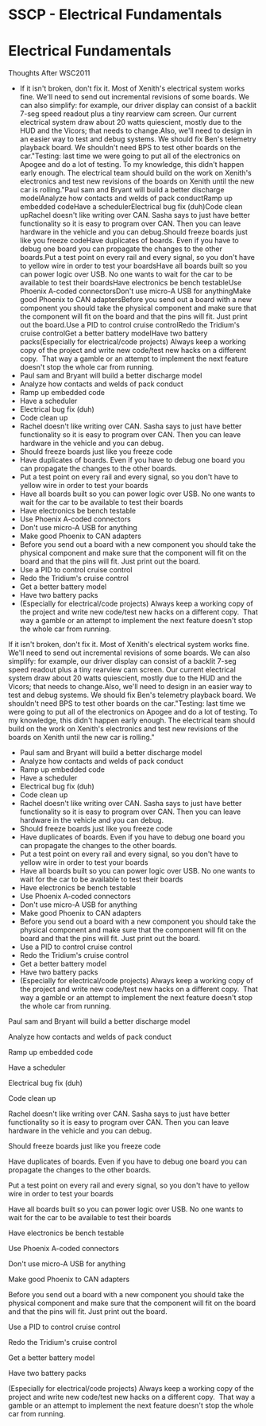 # SSCP - Electrical Fundamentals

# Electrical Fundamentals

Thoughts After WSC2011

* If it isn't broken, don't fix it. Most of Xenith's electrical system works fine. We'll need to send out incremental revisions of some boards. We can also simplify: for example, our driver display can consist of a backlit 7-seg speed readout plus a tiny rearview cam screen. Our current electrical system draw about 20 watts quiescient, mostly due to the HUD and the Vicors; that needs to change.Also, we'll need to design in an easier way to test and debug systems. We should fix Ben's telemetry playback board. We shouldn't need BPS to test other boards on the car."Testing: last time we were going to put all of the electronics on Apogee and do a lot of testing. To my knowledge, this didn't happen early enough. The electrical team should build on the work on Xenith's electronics and test new revisions of the boards on Xenith until the new car is rolling."Paul sam and Bryant will build a better discharge modelAnalyze how contacts and welds of pack conductRamp up embedded codeHave a schedulerElectrical bug fix (duh)Code clean upRachel doesn't like writing over CAN. Sasha says to just have better functionality so it is easy to program over CAN. Then you can leave hardware in the vehicle and you can debug.Should freeze boards just like you freeze codeHave duplicates of boards. Even if you have to debug one board you can propagate the changes to the other boards.Put a test point on every rail and every signal, so you don't have to yellow wire in order to test your boardsHave all boards built so you can power logic over USB. No one wants to wait for the car to be available to test their boardsHave electronics be bench testableUse Phoenix A-coded connectorsDon't use micro-A USB for anythingMake good Phoenix to CAN adaptersBefore you send out a board with a new component you should take the physical component and make sure that the component will fit on the board and that the pins will fit. Just print out the board.Use a PID to control cruise controlRedo the Tridium's cruise controlGet a better battery modelHave two battery packs(Especially for electrical/code projects) Always keep a working copy of the project and write new code/test new hacks on a different copy.  That way a gamble or an attempt to implement the next feature doesn't stop the whole car from running.
* Paul sam and Bryant will build a better discharge model
* Analyze how contacts and welds of pack conduct
* Ramp up embedded code
* Have a scheduler
* Electrical bug fix (duh)
* Code clean up
* Rachel doesn't like writing over CAN. Sasha says to just have better functionality so it is easy to program over CAN. Then you can leave hardware in the vehicle and you can debug.
* Should freeze boards just like you freeze code
* Have duplicates of boards. Even if you have to debug one board you can propagate the changes to the other boards.
* Put a test point on every rail and every signal, so you don't have to yellow wire in order to test your boards
* Have all boards built so you can power logic over USB. No one wants to wait for the car to be available to test their boards
* Have electronics be bench testable
* Use Phoenix A-coded connectors
* Don't use micro-A USB for anything
* Make good Phoenix to CAN adapters
* Before you send out a board with a new component you should take the physical component and make sure that the component will fit on the board and that the pins will fit. Just print out the board.
* Use a PID to control cruise control
* Redo the Tridium's cruise control
* Get a better battery model
* Have two battery packs
* (Especially for electrical/code projects) Always keep a working copy of the project and write new code/test new hacks on a different copy.  That way a gamble or an attempt to implement the next feature doesn't stop the whole car from running.

If it isn't broken, don't fix it. Most of Xenith's electrical system works fine. We'll need to send out incremental revisions of some boards. We can also simplify: for example, our driver display can consist of a backlit 7-seg speed readout plus a tiny rearview cam screen. Our current electrical system draw about 20 watts quiescient, mostly due to the HUD and the Vicors; that needs to change.Also, we'll need to design in an easier way to test and debug systems. We should fix Ben's telemetry playback board. We shouldn't need BPS to test other boards on the car."Testing: last time we were going to put all of the electronics on Apogee and do a lot of testing. To my knowledge, this didn't happen early enough. The electrical team should build on the work on Xenith's electronics and test new revisions of the boards on Xenith until the new car is rolling."

* Paul sam and Bryant will build a better discharge model
* Analyze how contacts and welds of pack conduct
* Ramp up embedded code
* Have a scheduler
* Electrical bug fix (duh)
* Code clean up
* Rachel doesn't like writing over CAN. Sasha says to just have better functionality so it is easy to program over CAN. Then you can leave hardware in the vehicle and you can debug.
* Should freeze boards just like you freeze code
* Have duplicates of boards. Even if you have to debug one board you can propagate the changes to the other boards.
* Put a test point on every rail and every signal, so you don't have to yellow wire in order to test your boards
* Have all boards built so you can power logic over USB. No one wants to wait for the car to be available to test their boards
* Have electronics be bench testable
* Use Phoenix A-coded connectors
* Don't use micro-A USB for anything
* Make good Phoenix to CAN adapters
* Before you send out a board with a new component you should take the physical component and make sure that the component will fit on the board and that the pins will fit. Just print out the board.
* Use a PID to control cruise control
* Redo the Tridium's cruise control
* Get a better battery model
* Have two battery packs
* (Especially for electrical/code projects) Always keep a working copy of the project and write new code/test new hacks on a different copy.  That way a gamble or an attempt to implement the next feature doesn't stop the whole car from running.

Paul sam and Bryant will build a better discharge model

Analyze how contacts and welds of pack conduct

Ramp up embedded code

Have a scheduler

Electrical bug fix (duh)

Code clean up

Rachel doesn't like writing over CAN. Sasha says to just have better functionality so it is easy to program over CAN. Then you can leave hardware in the vehicle and you can debug.

Should freeze boards just like you freeze code

Have duplicates of boards. Even if you have to debug one board you can propagate the changes to the other boards.

Put a test point on every rail and every signal, so you don't have to yellow wire in order to test your boards

Have all boards built so you can power logic over USB. No one wants to wait for the car to be available to test their boards

Have electronics be bench testable

Use Phoenix A-coded connectors

Don't use micro-A USB for anything

Make good Phoenix to CAN adapters

Before you send out a board with a new component you should take the physical component and make sure that the component will fit on the board and that the pins will fit. Just print out the board.

Use a PID to control cruise control

Redo the Tridium's cruise control

Get a better battery model

Have two battery packs

(Especially for electrical/code projects) Always keep a working copy of the project and write new code/test new hacks on a different copy.  That way a gamble or an attempt to implement the next feature doesn't stop the whole car from running.

